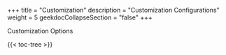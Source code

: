+++
title = "Customization"
description = "Customization Configurations"
weight = 5
geekdocCollapseSection = "false"
+++

Customization Options

{{< toc-tree >}}
